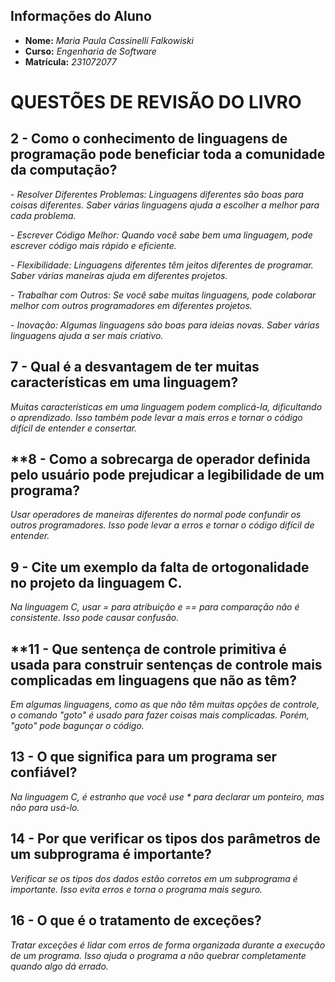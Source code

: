 ## Informações do Aluno

- **Nome:** _Maria Paula Cassinelli Falkowiski_
- **Curso:** _Engenharia de Software_
- **Matrícula:** _231072077_

# QUESTÕES DE REVISÃO DO LIVRO

## **2 - Como o conhecimento de linguagens de programação pode beneficiar toda a comunidade da computação?**

 _- Resolver Diferentes Problemas: Linguagens diferentes são boas para coisas diferentes. Saber várias linguagens ajuda a escolher a melhor para cada problema._

 _- Escrever Código Melhor: Quando você sabe bem uma linguagem, pode escrever código mais rápido e eficiente._

 _- Flexibilidade: Linguagens diferentes têm jeitos diferentes de programar. Saber várias maneiras ajuda em diferentes projetos._

 _- Trabalhar com Outros: Se você sabe muitas linguagens, pode colaborar melhor com outros programadores em diferentes projetos._

 _- Inovação: Algumas linguagens são boas para ideias novas. Saber várias linguagens ajuda a ser mais criativo._

## **7 - Qual é a desvantagem de ter muitas características em uma linguagem?**

_Muitas características em uma linguagem podem complicá-la, dificultando o aprendizado. Isso também pode levar a mais erros e tornar o código difícil de entender e consertar._

## **8 - Como a sobrecarga de operador definida pelo usuário pode prejudicar a legibilidade de um programa?

_Usar operadores de maneiras diferentes do normal pode confundir os outros programadores. Isso pode levar a erros e tornar o código difícil de entender._

## **9 - Cite um exemplo da falta de ortogonalidade no projeto da linguagem C.**

_Na linguagem C, usar = para atribuição e == para comparação não é consistente. Isso pode causar confusão._

## **11 - Que sentença de controle primitiva é usada para construir sentenças de controle mais complicadas em linguagens que não as têm?

_Em algumas linguagens, como as que não têm muitas opções de controle, o comando "goto" é usado para fazer coisas mais complicadas. Porém, "goto" pode bagunçar o código._

## **13 - O que significa para um programa ser confiável?**

_Na linguagem C, é estranho que você use * para declarar um ponteiro, mas não para usá-lo._

## **14 - Por que verificar os tipos dos parâmetros de um subprograma é importante?**

_Verificar se os tipos dos dados estão corretos em um subprograma é importante. Isso evita erros e torna o programa mais seguro._

## **16 - O que é o tratamento de exceções?**

_Tratar exceções é lidar com erros de forma organizada durante a execução de um programa. Isso ajuda o programa a não quebrar completamente quando algo dá errado._
